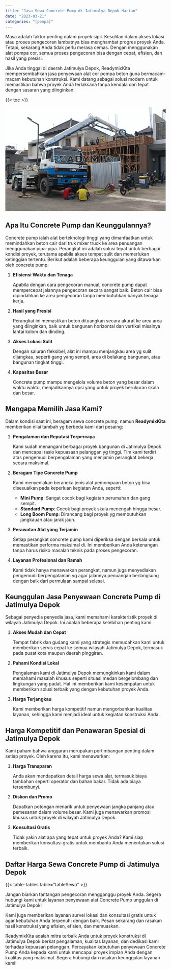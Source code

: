 ```yaml
---
title: "Jasa Sewa Concrete Pump di Jatimulya Depok Harian"
date: "2023-03-21"
categories: "[pompa]"
---
```


Masa adalah faktor penting dalam proyek sipil. Kesulitan dalam akses lokasi atau proses pengecoran lambatnya bisa menghambat progres proyek Anda. Tetapi, sekarang Anda tidak perlu merasa cemas. Dengan menggunakan alat pompa cor, semua proses pengecoran bisa dengan cepat, efisien, dan hasil yang presisi.

Jika Anda tinggal di daerah Jatimulya Depok, ReadymixKita mempersembahkan jasa penyewaan alat cor pompa beton guna bermacam-macam kebutuhan konstruksi. Kami datang sebagai solusi modern untuk memastikan bahwa proyek Anda terlaksana tanpa kendala dan tepat dengan sasaran yang diinginkan.

{{< toc >}}

![Jasa Sewa Concrete Pump di Jatimulya Depok Harian](/images/pompa/sewa-pompa-02.jpg)

## Apa Itu Concrete Pump dan Keunggulannya?

Concrete pump ialah alat berteknologi tinggi yang dimanfaatkan untuk memindahkan beton cair dari truk mixer truck ke area penuangan menggunakan pipa-pipa. Perangkat ini adalah solusi tepat untuk berbagai kondisi proyek, terutama apabila akses tempat sulit dan memerlukan ketinggian tertentu. Berikut adalah beberapa keunggulan yang ditawarkan oleh concrete pump:

1. **Efisiensi Waktu dan Tenaga**

   Apabila dengan cara pengecoran manual, concrete pump dapat mempercepat jalannya pengecoran secara sangat baik. Beton cair bisa dipindahkan ke area pengecoran tanpa membutuhkan banyak tenaga kerja.

2. **Hasil yang Presisi**

   Perangkat ini memastikan beton dituangkan secara akurat ke area area yang diinginkan, baik untuk bangunan horizontal dan vertikal misalnya lantai kolom dan dinding.

3. **Akses Lokasi Sulit**

   Dengan saluran fleksibel, alat ini mampu menjangkau area yg sulit dijangkau, seperti gang yang sempit, area di belakang bangunan, atau bangunan tingkat tinggi.

4. **Kapasitas Besar**

   Concrete pump mampu mengelola volume beton yang besar dalam waktu waktu, menjadikannya opsi yang untuk proyek berukuran skala dan besar.

## Mengapa Memilih Jasa Kami?

Dalam kondisi saat ini, beragam sewa concrete pump, namun **ReadymixKita** memberikan nilai tambah yg berbeda kami dari pesaing:

1. **Pengalaman dan Reputasi Terpercaya**

   Kami sudah menangani berbagai proyek bangunan di Jatimulya Depok dan mencapai rasio kepuasaan pelanggan yg tinggi. Tim kami terdiri atas pengemudi berpengalaman yang menjamin perangkat bekerja secara maksimal.

2. **Beragam Tipe Concrete Pump**

   Kami menyediakan beraneka jenis alat pemompaan beton yg bisa disesuaikan pada keperluan kegiatan Anda, seperti:
   - **Mini Pump**: Sangat cocok bagi kegiatan perumahan dan gang sempit.
   - **Standard Pump**: Cocok bagi proyek skala menengah hingga besar.
   - **Long Boom Pump**: Dirancang bagi proyek yg membutuhkan jangkauan atau jarak jauh.

3. **Perawatan Alat yang Terjamin**

   Setiap perangkat concrete pump kami diperiksa dengan berkala untuk memastikan performa maksimal di. Ini memberikan Anda ketenangan tanpa harus risiko masalah teknis pada proses pengecoran.

4. **Layanan Profesional dan Ramah**

   Kami tidak hanya menawarkan perangkat, namun juga menyediakan pengemudi berpengalaman yg agar jalannya penuangan berlangsung dengan baik dari permulaan sampai selesai.

## Keunggulan Jasa Penyewaan Concrete Pump di Jatimulya Depok

Sebagai penyedia penyedia jasa, kami memahami karakteristik proyek di wilayah Jatimulya Depok. Ini adalah beberapa kelebihan penting kami:

1. **Akses Mudah dan Cepat**

   Tempat fabrik dan gudang kami yang strategis memudahkan kami untuk memberikan servis cepat ke semua wilayah Jatimulya Depok, termasuk pada pusat kota maupun daerah pinggiran.

2. **Pahami Kondisi Lokal**

   Pengalaman kami di Jatimulya Depok memungkinkan kami dalam memahami masalah khusus seperti situasi medan bergelombang dan lingkungan yang padat. Hal ini memberikan kami kesempatan untuk memberikan solusi terbaik yang dengan kebutuhan proyek Anda.

3. **Harga Terjangkau**

   Kami memberikan harga kompetitif namun mengorbankan kualitas layanan, sehingga kami menjadi ideal untuk kegiatan konstruksi Anda.

## Harga Kompetitif dan Penawaran Spesial di Jatimulya Depok

Kami paham bahwa anggaran merupakan pertimbangan penting dalam setiap proyek. Oleh karena itu, kami menawarkan:

1. **Harga Transparan**

   Anda akan mendapatkan detail harga sewa alat, termasuk biaya tambahan seperti operator dan bahan bakar. Tidak ada biaya tersembunyi.

2. **Diskon dan Promo**

   Dapatkan potongan menarik untuk penyewaan jangka panjang atau pemesanan dalam volume besar. Kami juga menawarkan promosi khusus untuk proyek di wilayah Jatimulya Depok.

3. **Konsultasi Gratis**

   Tidak yakin alat apa yang tepat untuk proyek Anda? Kami siap memberikan konsultasi gratis untuk membantu Anda menentukan solusi terbaik.

## Daftar Harga Sewa Concrete Pump di Jatimulya Depok

{{< table-tables table="tableSewa" >}}

Jangan biarkan tantangan pengecoran mengganggu proyek Anda. Segera hubungi kami untuk layanan penyewaan alat Concrete Pump unggulan di Jatimulya Depok!

Kami juga memberikan layanan survei lokasi dan konsultasi gratis untuk agar kebutuhan Anda terpenuhi dengan baik. Pesan sekarang dan rasakan hasil konstruksi yang efisien, efisien, dan memuaskan.

ReadymixKita adalah mitra terbaik Anda untuk proyek konstruksi di Jatimulya Depok berkat pengalaman, kualitas layanan, dan dedikasi kami terhadap kepuasan pelanggan. Percayakan kebutuhan penyewaan Concrete Pump Anda kepada kami untuk mencapai proyek impian Anda dengan kualitas yang maksimal. Segera hubungi dan rasakan keunggulan layanan kami!
